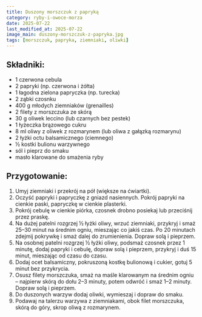 ```yaml
---
title: Duszony morszczuk z papryką
category: ryby-i-owoce-morza
date: 2025-07-22
last_modified_at: 2025-07-22
image_main: duszony-morszczuk-z-papryka.jpg
tags: [morszczuk, papryka, ziemniaki, oliwki]
---
```


## Składniki:
 - 1 czerwona cebula
 - 2 papryki (np. czerwona i żółta)
 - 1 łagodna zielona papryczka (np. turecka)
 - 2 ząbki czosnku
 - 400 g młodych ziemniaków (grenailles)
 - 2 filety z morszczuka ze skórą
 - 30 g oliwek leccino (lub czarnych bez pestek)
 - 1 łyżeczka brązowego cukru
 - 8 ml oliwy z oliwek z rozmarynem (lub oliwa z gałązką rozmarynu)
 - 2 łyżki octu balsamicznego (ciemnego)
 - ½ kostki bulionu warzywnego
 - sól i pieprz do smaku
 - masło klarowane do smażenia ryby

## Przygotowanie:
1. Umyj ziemniaki i przekrój na pół (większe na ćwiartki).
2. Oczyść papryki i papryczkę z gniazd nasiennych. Pokrój papryki na cienkie paski, papryczkę w cienkie plasterki.
3. Pokrój cebulę w cienkie piórka, czosnek drobno posiekaj lub przeciśnij przez praskę.
4. Na dużej patelni rozgrzej ½ łyżki oliwy, wrzuć ziemniaki, przykryj i smaż 25–30 minut na średnim ogniu, mieszając co jakiś czas. Po 20 minutach zdejmij pokrywkę i smaż dalej do zrumienienia. Dopraw solą i pieprzem.
5. Na osobnej patelni rozgrzej ½ łyżki oliwy, podsmaż czosnek przez 1 minutę, dodaj papryki i cebulę, dopraw solą i pieprzem, przykryj i duś 15 minut, mieszając od czasu do czasu.
6. Dodaj ocet balsamiczny, pokruszoną kostkę bulionową i cukier, gotuj 5 minut bez przykrycia.
7. Osusz filety morszczuka, smaż na maśle klarowanym na średnim ogniu – najpierw skórą do dołu 2–3 minuty, potem odwróć i smaż 1–2 minuty. Dopraw solą i pieprzem.
8. Do duszonych warzyw dodaj oliwki, wymieszaj i dopraw do smaku.
9. Podawaj na talerzu warzywa z ziemniakami, obok filet morszczuka, skórą do góry, skrop oliwą z rozmarynem.
